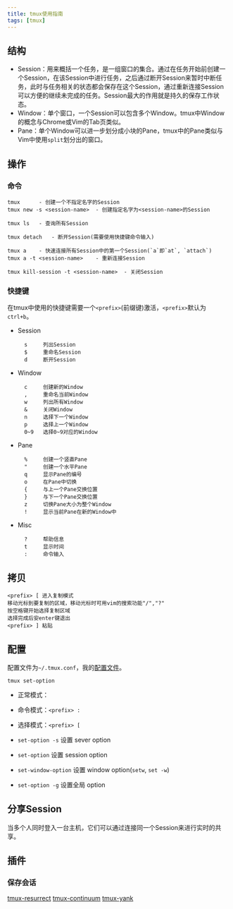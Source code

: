 ```yaml
---
title: tmux使用指南
tags: [tmux]
---
```


## 结构

* Session：用来概括一个任务，是一组窗口的集合。通过在任务开始前创建一个Session，在该Session中进行任务，之后通过断开Session来暂时中断任务，此时与任务相关的状态都会保存在这个Session，通过重新连接Session可以方便的继续未完成的任务。Session最大的作用就是持久的保存工作状态。
* Window：单个窗口，一个Session可以包含多个Window。tmux中Window的概念与Chrome或Vim的Tab页类似。
* Pane：单个Window可以进一步划分成小块的Pane，tmux中的Pane类似与Vim中使用`split`划分出的窗口。

## 操作

### 命令

    tmux      - 创建一个不指定名字的Session
    tmux new -s <session-name>  - 创建指定名字为<session-name>的Session

    tmux ls   - 查询所有Session

    tmux detach   - 断开Session(需要使用快捷键命令输入)

    tmux a    - 快速连接所有Session中的第一个Session(`a`即`at`, `attach`)
    tmux a -t <session-name>    - 重新连接Session

    tmux kill-session -t <session-name>  - 关闭Session

### 快捷键

在tmux中使用的快捷键需要一个`<prefix>`(前缀键)激活，`<prefix>`默认为`ctrl+b`。

* Session

        s     列出Session
        $     重命名Session
        d     断开Session

* Window

        c     创建新的Window
        ,     重命名当前Window
        w     列出所有Window
        &     关闭Window
        n     选择下一个Window
        p     选择上一个Window
        0~9   选择0~9对应的Window

* Pane

        %     创建一个竖直Pane
        "     创建一个水平Pane
        q     显示Pane的编号
        o     在Pane中切换
        {     与上一个Pane交换位置
        }     与下一个Pane交换位置
        z     切换Pane大小为整个Window
        !     显示当前Pane在新的Window中

* Misc

        ?     帮助信息
        t     显示时间
        :     命令输入

## 拷贝

    <prefix> [ 进入复制模式
    移动光标到要复制的区域，移动光标时可用vim的搜索功能"/","?"
    按空格键开始选择复制区域
    选择完成后安enter键退出
    <prefix> ] 粘贴

## 配置

配置文件为`~/.tmux.conf`，我的[配置文件](https://github.com/mapan1984/bash-config/blob/master/.tmux.conf)。

`tmux set-option`

* 正常模式：
* 命令模式：`<prefix> :`
* 选择模式：`<prefix> [`

* `set-option -s` 设置 sever option
* `set-option` 设置 session option
* `set-window-option` 设置 window option(`setw`, `set -w`)
* `set-option -g` 设置全局 option

## 分享Session

当多个人同时登入一台主机，它们可以通过连接同一个Session来进行实时的共享。

## 插件

### 保存会话

[tmux-resurrect](https://github.com/tmux-plugins/tmux-resurrect)
[tmux-continuum](https://github.com/tmux-plugins/tmux-continuum)
[tmux-yank](https://github.com/tmux-plugins/tmux-yank)

